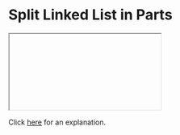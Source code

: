 # Split Linked List in Parts 

<iframe></iframe>

Click [here](Explanation.md) for an explanation.

